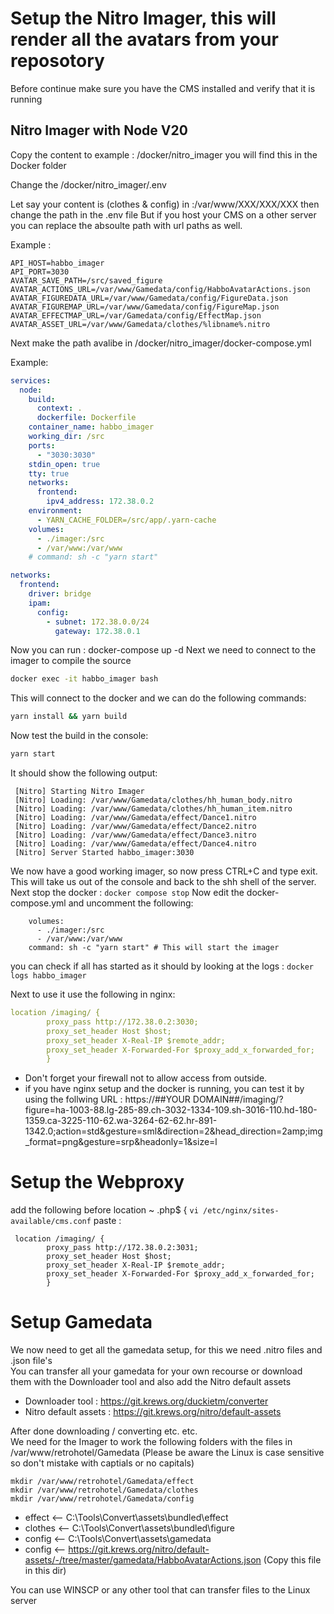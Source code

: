 # Setup the Nitro Imager, this will render all the avatars from your reposotory  
Before continue make sure you have the CMS installed and verify that it is running  

## Nitro Imager with Node V20

Copy the content to example : /docker/nitro_imager you will find this in the Docker folder

Change the /docker/nitro_imager/.env

Let say your content is (clothes & config) in :/var/www/XXX/XXX/XXX then change the path in the .env file
But if you host your CMS on a other server you can replace the absoulte path with url paths as well.

Example :
```env
API_HOST=habbo_imager
API_PORT=3030
AVATAR_SAVE_PATH=/src/saved_figure
AVATAR_ACTIONS_URL=/var/www/Gamedata/config/HabboAvatarActions.json
AVATAR_FIGUREDATA_URL=/var/www/Gamedata/config/FigureData.json
AVATAR_FIGUREMAP_URL=/var/www/Gamedata/config/FigureMap.json
AVATAR_EFFECTMAP_URL=/var/Gamedata/config/EffectMap.json
AVATAR_ASSET_URL=/var/www/Gamedata/clothes/%libname%.nitro
```
Next make the path avalibe in /docker/nitro_imager/docker-compose.yml

Example:

```yml
services:
  node:
    build:
      context: .
      dockerfile: Dockerfile
    container_name: habbo_imager
    working_dir: /src
    ports:
      - "3030:3030"
    stdin_open: true
    tty: true
    networks:
      frontend:
        ipv4_address: 172.38.0.2
    environment:
      - YARN_CACHE_FOLDER=/src/app/.yarn-cache
    volumes:
      - ./imager:/src
      - /var/www:/var/www
    # command: sh -c "yarn start"

networks:
  frontend:
    driver: bridge
    ipam:
      config:
        - subnet: 172.38.0.0/24
          gateway: 172.38.0.1
```
Now you can run : docker-compose up -d 
Next we need to connect to the imager to compile the source
```cmd
docker exec -it habbo_imager bash
```
This will connect to the docker and we can do the following commands:
```cmd
yarn install && yarn build
```
Now test the build in the console:
```cmd
yarn start
```
It should show the following output:
```text
 [Nitro] Starting Nitro Imager
 [Nitro] Loading: /var/www/Gamedata/clothes/hh_human_body.nitro
 [Nitro] Loading: /var/www/Gamedata/clothes/hh_human_item.nitro
 [Nitro] Loading: /var/www/Gamedata/effect/Dance1.nitro
 [Nitro] Loading: /var/www/Gamedata/effect/Dance2.nitro
 [Nitro] Loading: /var/www/Gamedata/effect/Dance3.nitro
 [Nitro] Loading: /var/www/Gamedata/effect/Dance4.nitro
 [Nitro] Server Started habbo_imager:3030
```
We now have a good working imager, so now press CTRL+C and type exit.
This will take us out of the console and back to the shh shell of the server.
Next stop the docker : ```docker compose stop```
Now edit the docker-compose.yml and uncomment the following:
```text
    volumes:
      - ./imager:/src
      - /var/www:/var/www
    command: sh -c "yarn start" # This will start the imager
```
you can check if all has started as it should by looking at the logs : ```docker logs habbo_imager```

Next to use it use the following in nginx:
```yml
location /imaging/ {
        proxy_pass http://172.38.0.2:3030;
        proxy_set_header Host $host;
        proxy_set_header X-Real-IP $remote_addr;
        proxy_set_header X-Forwarded-For $proxy_add_x_forwarded_for;
        }
```

* Don't forget your firewall not to allow access from outside.
* if you have nginx setup and the docker is running, you can test it by using the follwing URL : https://##YOUR DOMAIN##/imaging/?figure=ha-1003-88.lg-285-89.ch-3032-1334-109.sh-3016-110.hd-180-1359.ca-3225-110-62.wa-3264-62-62.hr-891-1342.0;action=std&gesture=sml&direction=2&head_direction=2amp;img_format=png&gesture=srp&headonly=1&size=l

# Setup the Webproxy

add the following before location ~ \.php$ {
```vi /etc/nginx/sites-available/cms.conf```
paste :
```
 location /imaging/ {
        proxy_pass http://172.38.0.2:3031;
        proxy_set_header Host $host;
        proxy_set_header X-Real-IP $remote_addr;
        proxy_set_header X-Forwarded-For $proxy_add_x_forwarded_for;
        }
```

# Setup Gamedata  

We now need to get all the gamedata setup, for this we need .nitro files and .json file's  
You can transfer all your gamedata for your own recourse or download them with the Downloader tool and also add the Nitro default assets  
- Downloader tool : https://git.krews.org/duckietm/converter
- Nitro default assets : https://git.krews.org/nitro/default-assets  

After done downloading / converting etc. etc.  
We need for the Imager to work the following folders with the files in /var/www/retrohotel/Gamedata  (Please be aware the Linux is case sensitive so don't mistake with captials or no capitals)  

```shell
mkdir /var/www/retrohotel/Gamedata/effect
mkdir /var/www/retrohotel/Gamedata/clothes
mkdir /var/www/retrohotel/Gamedata/config
```

* effect <-- C:\Tools\Convert\assets\bundled\effect
* clothes <-- C:\Tools\Convert\assets\bundled\figure
* config  <-- C:\Tools\Convert\assets\gamedata
* config  <-- https://git.krews.org/nitro/default-assets/-/tree/master/gamedata/HabboAvatarActions.json (Copy this file in this dir)  

You can use WINSCP or any other tool that can transfer files to the Linux server  

